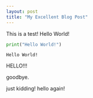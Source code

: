 ```yaml
---
layout: post
title: "My Excellent Blog Post"
---
```



This is a test! Hello World!


```python
print("Hello World!")
```

    Hello World!


HELLO!!!

goodbye.

just kidding! hello again!
